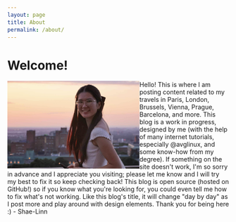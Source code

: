 ```yaml
---
layout: page
title: About
permalink: /about/
---
```

# Welcome!

<img align = "left" src="/docs/assets/images/headshot.jpg" width="300" height="200">
Hello! This is where I am posting content related to my travels in Paris, London, Brussels, Vienna, Prague, Barcelona, and more. This blog is a work in progress, designed by me (with the help of many internet tutorials, especially @avglinux, and some know-how from my degree). If something on the site doesn't work, I'm so sorry in advance and I appreciate you visiting; please let me know and I will try my best to fix it so keep checking back! This blog is open source (hosted on GitHub!) so if you know what you're looking for, you could even tell me how to fix what's not working. Like this blog's title, it will change "day by day" as I post more and play around with design elements. Thank you for being here :) - Shae-Linn
